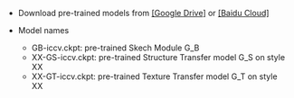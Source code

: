 - Download pre-trained models from [[Google Drive]](https://drive.google.com/open?id=1gjHR39deUSPChtRbKAD80waoQFTiXyMs) or [[Baidu Cloud]](https://pan.baidu.com/s/11LVKWAd6BCgWQqM6SZByEQ)

- Model names
  - GB-iccv.ckpt: pre-trained Skech Module G_B
  - XX-GS-iccv.ckpt: pre-trained Structure Transfer model G_S on style XX
  - XX-GT-iccv.ckpt: pre-trained Texture Transfer model G_T on style XX
